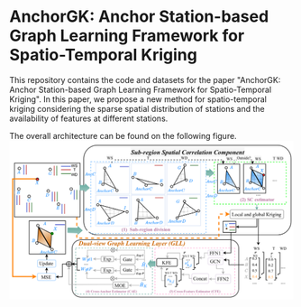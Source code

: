 # AnchorGK: Anchor Station-based Graph Learning Framework for Spatio-Temporal Kriging

This repository contains the code and datasets for the paper "AnchorGK: Anchor Station-based Graph Learning Framework for
Spatio-Temporal Kriging". In this paper, we propose a new method for spatio-temporal kriging considering the sparse spatial distribution of stations and the availability of features at different stations.

The overall architecture can be found on the following figure.
![1 Architecture](Fig/arch.png)
